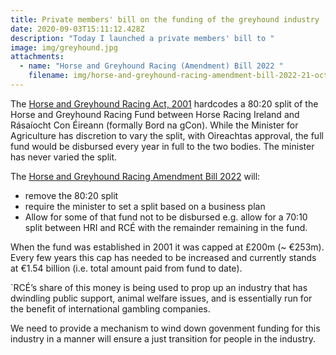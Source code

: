 ```yaml
---
title: Private members' bill on the funding of the greyhound industry
date: 2020-09-03T15:11:12.428Z
description: "Today I launched a private members' bill to "
image: img/greyhound.jpg
attachments:
  - name: "Horse and Greyhound Racing (Amendment) Bill 2022 "
    filename: img/horse-and-greyhound-racing-amendment-bill-2022-21-oct-2022-v1.pdf
---
```

The [Horse and Greyhound Racing Act, 2001](https://www.irishstatutebook.ie/eli/2001/act/20/enacted/en/html) hardcodes a 80:20 split of the Horse and Greyhound Racing Fund between Horse Racing Ireland and Rásaíocht Con Éireann (formally Bord na gCon).  While the Minister for Agriculture has discretion to vary the split, with Oireachtas approval, the full fund would be disbursed every year in full to the two bodies. The minister has never varied the split.

The [Horse and Greyhound Racing Amendment Bill 2022](/img/horse-and-greyhound-racing-amendment-bill-2022-21-oct-2022-v1.pdf) will:

* remove the 80:20 split
* require the minister to set a split based on a business plan
* Allow for some of that fund not to be disbursed e.g. allow for a 70:10 split between HRI and RCÉ with the remainder remaining in the fund.

When the fund was established in 2001 it was capped at £200m (~ €253m). Every few years this cap has needed to be increased and currently stands at €1.54 billion (i.e. total amount paid from fund to date).

`RCÉ’s share of this money is being used to prop up an industry that has dwindling public support, animal welfare issues, and is essentially run for the benefit of international gambling companies.

We need to provide a mechanism to wind down govenment funding for this industry in a manner will ensure a just transition for people in the industry.